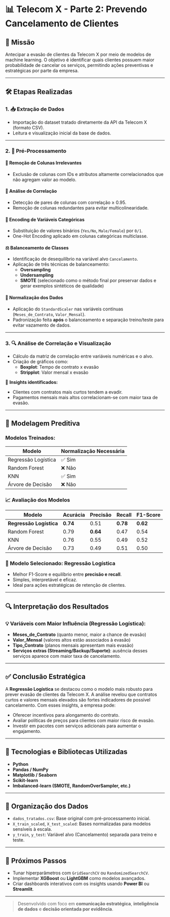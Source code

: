 # 📊 Telecom X - Parte 2: Prevendo Cancelamento de Clientes

## 🎯 Missão
Antecipar a evasão de clientes da Telecom X por meio de modelos de machine learning. O objetivo é identificar quais clientes possuem maior probabilidade de cancelar os serviços, permitindo ações preventivas e estratégicas por parte da empresa.

---

## 🛠️ Etapas Realizadas

### 1. 📥 Extração de Dados
- Importação do dataset tratado diretamente da API da Telecom X (formato CSV).
- Leitura e visualização inicial da base de dados.

---

### 2. 🧹 Pré-Processamento

#### 🔎 Remoção de Colunas Irrelevantes
- Exclusão de colunas com IDs e atributos altamente correlacionados que não agregam valor ao modelo.

#### 🧠 Análise de Correlação
- Detecção de pares de colunas com correlação ≥ 0.95.
- Remoção de colunas redundantes para evitar multicolinearidade.

#### 🔁 Encoding de Variáveis Categóricas
- Substituição de valores binários (`Yes/No`, `Male/Female`) por `0/1`.
- One-Hot Encoding aplicado em colunas categóricas multiclasse.

#### ⚖️ Balanceamento de Classes
- Identificação de desequilíbrio na variável alvo `Cancelamento`.
- Aplicação de três técnicas de balanceamento:
  - **Oversampling**
  - **Undersampling**
  - **SMOTE** (selecionado como o método final por preservar dados e gerar exemplos sintéticos de qualidade)

#### 📏 Normalização dos Dados
- Aplicação do `StandardScaler` nas variáveis contínuas (`Meses_de_Contrato`, `Valor_Mensal`).
- Padronização feita **após** o balanceamento e separação treino/teste para evitar vazamento de dados.

---

### 3. 🔍 Análise de Correlação e Visualização
- Cálculo da matriz de correlação entre variáveis numéricas e o alvo.
- Criação de gráficos como:
  - **Boxplot**: Tempo de contrato x evasão
  - **Stripplot**: Valor mensal x evasão

🔎 **Insights identificados:**
- Clientes com contratos mais curtos tendem a evadir.
- Pagamentos mensais mais altos correlacionam-se com maior taxa de evasão.

---

## 🧪 Modelagem Preditiva

### Modelos Treinados:
| Modelo                | Normalização Necessária |
|----------------------|--------------------------|
| Regressão Logística  | ✅ Sim                   |
| Random Forest        | ❌ Não                   |
| KNN                  | ✅ Sim                   |
| Árvore de Decisão    | ❌ Não                   |

### 📈 Avaliação dos Modelos

| Modelo                | Acurácia | Precisão | Recall | F1-Score |
|----------------------|----------|----------|--------|----------|
| **Regressão Logística**  | **0.74**   | 0.51     | **0.78** | **0.62**   |
| Random Forest        | 0.79     | **0.64** | 0.47   | 0.54     |
| KNN                  | 0.76     | 0.55     | 0.49   | 0.52     |
| Árvore de Decisão    | 0.73     | 0.49     | 0.51   | 0.50     |

### 🥇 Modelo Selecionado: **Regressão Logística**
- Melhor F1-Score e equilíbrio entre **precisão e recall**.
- Simples, interpretável e eficaz.
- Ideal para ações estratégicas de retenção de clientes.

---

## 🔍 Interpretação dos Resultados

### 💡 Variáveis com Maior Influência (Regressão Logística):
- **Meses_de_Contrato** (quanto menor, maior a chance de evasão)
- **Valor_Mensal** (valores altos estão associados à evasão)
- **Tipo_Contrato** (planos mensais apresentam mais evasão)
- **Serviços extras (Streaming/Backup/Suporte)**: ausência desses serviços aparece com maior taxa de cancelamento.

---

## ✅ Conclusão Estratégica

A **Regressão Logística** se destacou como o modelo mais robusto para prever evasão de clientes da Telecom X. A análise revelou que contratos curtos e valores mensais elevados são fortes indicadores de possível cancelamento. Com esses insights, a empresa pode:

- Oferecer incentivos para alongamento do contrato.
- Avaliar políticas de preços para clientes com maior risco de evasão.
- Investir em pacotes com serviços adicionais para aumentar o engajamento.

---

## 🧠 Tecnologias e Bibliotecas Utilizadas

- **Python**
- **Pandas / NumPy**
- **Matplotlib / Seaborn**
- **Scikit-learn**
- **Imbalanced-learn (SMOTE, RandomOverSampler, etc.)**

---

## 📁 Organização dos Dados

- `dados_tratados.csv`: Base original com pré-processamento inicial.
- `X_train_scaled`, `X_test_scaled`: Bases normalizadas para modelos sensíveis à escala.
- `y_train`, `y_test`: Variável alvo (Cancelamento) separada para treino e teste.

---

## 🔗 Próximos Passos

- Tunar hiperparâmetros com `GridSearchCV` ou `RandomizedSearchCV`.
- Implementar **XGBoost** ou **LightGBM** como modelos avançados.
- Criar dashboards interativos com os insights usando **Power BI** ou **Streamlit**.

---

> Desenvolvido com foco em **comunicação estratégica**, **inteligência de dados** e **decisão orientada por evidência**.

